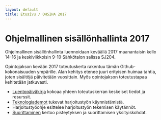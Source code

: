 ```yaml
---
layout: default
title: Etusivu / OHSIHA 2017
---
```


# Ohjelmallinen sisällönhallinta 2017

Ohjelmallinen sisällönhallinta luennoidaan keväällä 2017 maanantaisin kello 14-16 ja keskiviikkoisin 9-10 Sähkötalon salissa SJ204.

Opintojakson kevään 2017 toteutuskerta rakentuu tämän Github-kokonaisuuden ympärille. Alan kehitys etenee juuri erityisen huimaa tahtia, joten sisältöjä päivitetään vuosittain. Myös opintojakson toteutustapaa kehitetään jatkuvasti.

* [Luentopäiväkirja](luentopaivakirja) kokoaa yhteen toteutuskerran keskeiset tiedot ja resurssit. 
* [Teknologiademot](teknologiademo) tukevat harjoitustyön käynnistämistä.
* Harjoitustyöohje esittelee harjoitustyön tekemisen käytännöt. 
* [Suorittaminen](suorittaminen) kertoo pisteytyksen ja suorittamisen yksityiskohdat.

